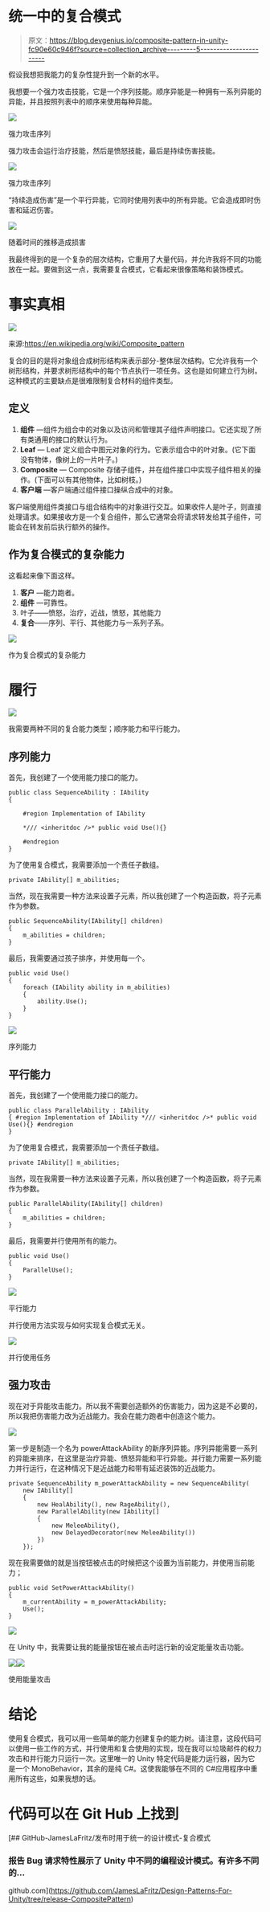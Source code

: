 # 统一中的复合模式

> 原文：<https://blog.devgenius.io/composite-pattern-in-unity-fc90e60c946f?source=collection_archive---------5----------------------->

假设我想把我能力的复杂性提升到一个新的水平。

我想要一个强力攻击技能，它是一个序列技能。顺序异能是一种拥有一系列异能的异能，并且按照列表中的顺序来使用每种异能。

![](img/aa10076eea11f0894ca6352a7bed7df9.png)

强力攻击序列

强力攻击会运行治疗技能，然后是愤怒技能，最后是持续伤害技能。

![](img/718886d1e1585a2c46fe92abca8b4494.png)

强力攻击序列

“持续造成伤害”是一个平行异能，它同时使用列表中的所有异能。它会造成即时伤害和延迟伤害。

![](img/700b936f17476152028c6cc4e73d8056.png)

随着时间的推移造成损害

我最终得到的是一个复杂的层次结构，它重用了大量代码，并允许我将不同的功能放在一起。要做到这一点，我需要复合模式，它看起来很像策略和装饰模式。

# 事实真相

![](img/8a568b6b8224a9fe0f90492f1aaaccc7.png)

来源:https://en.wikipedia.org/wiki/Composite_pattern

复合的目的是将对象组合成树形结构来表示部分-整体层次结构。它允许我有一个树形结构，并要求树形结构中的每个节点执行一项任务。这也是如何建立行为树。这种模式的主要缺点是很难限制复合材料的组件类型。

## 定义

1.  **组件** —组件为组合中的对象以及访问和管理其子组件声明接口。它还实现了所有类通用的接口的默认行为。
2.  **Leaf** — Leaf 定义组合中图元对象的行为。它表示组合中的叶对象。(它下面没有物体，像树上的一片叶子。)
3.  **Composite** — Composite 存储子组件，并在组件接口中实现子组件相关的操作。(下面可以有其他物体，比如树枝。)
4.  **客户端** —客户端通过组件接口操纵合成中的对象。

客户端使用组件类接口与组合结构中的对象进行交互。如果收件人是叶子，则直接处理请求。如果接收方是一个复合组件，那么它通常会将请求转发给其子组件，可能会在转发前后执行额外的操作。

## 作为复合模式的复杂能力

这看起来像下面这样。

1.  **客户** —能力跑者。
2.  **组件** —可靠性。
3.  叶子——愤怒，治疗，近战，愤怒，其他能力
4.  **复合**——序列、平行、其他能力与一系列子系。

![](img/1744b6745b6ba03714a146ad149b7a8a.png)

作为复合模式的复杂能力

# 履行

![](img/c96f42c5771f28cd6856fd2712c0e86e.png)

我需要两种不同的复合能力类型；顺序能力和平行能力。

## 序列能力

首先，我创建了一个使用能力接口的能力。

```
public class SequenceAbility : IAbility
{

    #region Implementation of IAbility

    */// <inheritdoc />* public void Use(){}

    #endregion
}
```

为了使用复合模式，我需要添加一个责任子数组。

```
private IAbility[] m_abilities;
```

当然，现在我需要一种方法来设置子元素，所以我创建了一个构造函数，将子元素作为参数。

```
public SequenceAbility(IAbility[] children)
{
    m_abilities = children;
}
```

最后，我需要通过孩子排序，并使用每一个。

```
public void Use()
{
    foreach (IAbility ability in m_abilities)
    {
        ability.Use();
    }
}
```

![](img/c650bf930b661463b740712dcb4a3cbf.png)

序列能力

## 平行能力

首先，我创建了一个使用能力接口的能力。

```
public class ParallelAbility : IAbility
{ #region Implementation of IAbility */// <inheritdoc />* public void Use(){} #endregion
}
```

为了使用复合模式，我需要添加一个责任子数组。

```
private IAbility[] m_abilities;
```

当然，现在我需要一种方法来设置子元素，所以我创建了一个构造函数，将子元素作为参数。

```
public ParallelAbility(IAbility[] children)
{
    m_abilities = children;
}
```

最后，我需要并行使用所有的能力。

```
public void Use()
{
    ParallelUse();
}
```

![](img/7ae450a80b3329e66b65a5fc34299c0f.png)

平行能力

并行使用方法实现与如何实现复合模式无关。

![](img/b45232aeb555090d512ec0f64d43718d.png)

并行使用任务

## 强力攻击

现在对于异能攻击能力。所以我不需要创造额外的伤害能力，因为这是不必要的，所以我把伤害能力改为近战能力。我会在能力跑者中创造这个能力。

![](img/c078b5d4966467515791609f1c9249e0.png)

第一步是制造一个名为 powerAttackAbility 的新序列异能。序列异能需要一系列的异能来排序，在这里是治疗异能、愤怒异能和平行异能。并行能力需要一系列能力并行运行，在这种情况下是近战能力和带有延迟装饰的近战能力。

```
private SequenceAbility m_powerAttackAbility = new SequenceAbility(
    new IAbility[]
    {
        new HealAbility(), new RageAbility(),
        new ParallelAbility(new IAbility[]
        {
            new MeleeAbility(),
            new DelayedDecorator(new MeleeAbility())
        })
    });
```

现在我需要做的就是当按钮被点击的时候把这个设置为当前能力，并使用当前能力；

```
public void SetPowerAttackAbility()
{
    m_currentAbility = m_powerAttackAbility;
    Use();
}
```

![](img/92ff9ea6aac10b8f2d58423cbb1de472.png)

在 Unity 中，我需要让我的能量按钮在被点击时运行新的设定能量攻击功能。

![](img/b8bdff797a312772351418310f362cb6.png)![](img/061245ee27ca914703e9d6e38524a7d0.png)

使用能量攻击

# 结论

使用复合模式，我可以用一些简单的能力创建复杂的能力树。请注意，这段代码可以使用一些工作的方式，并行使用和复合使用的实现，现在我可以垃圾邮件的权力攻击和并行能力只运行一次。这里唯一的 Unity 特定代码是能力运行器，因为它是一个 MonoBehavior，其余的是纯 C#。这使我能够在不同的 C#应用程序中重用所有这些，如果我想的话。

# 代码可以在 Git Hub 上找到

[](https://github.com/JamesLaFritz/Design-Patterns-For-Unity/tree/release-CompositePattern) [## GitHub-JamesLaFritz/发布时用于统一的设计模式-复合模式

### 报告 Bug 请求特性展示了 Unity 中不同的编程设计模式。有许多不同的…

github.com](https://github.com/JamesLaFritz/Design-Patterns-For-Unity/tree/release-CompositePattern)